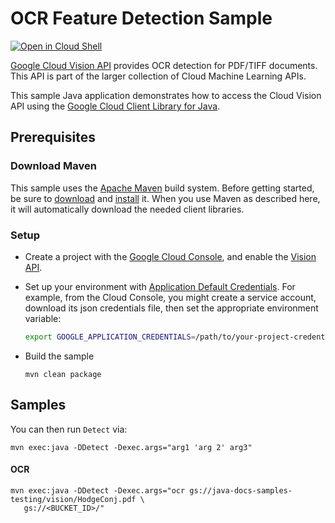 # OCR Feature Detection Sample

<a href="https://console.cloud.google.com/cloudshell/open?git_repo=https://github.com/GoogleCloudPlatform/java-docs-samples&page=editor&open_in_editor=vision/beta/cloud-client/README.md">
<img alt="Open in Cloud Shell" src ="http://gstatic.com/cloudssh/images/open-btn.png"></a>

[Google Cloud Vision API][vision] provides OCR detection for PDF/TIFF documents.
This API is part of the larger collection of Cloud Machine Learning APIs.

This sample Java application demonstrates how to access the Cloud Vision API
using the [Google Cloud Client Library for Java][google-cloud-java].

[vision]: https://cloud.google.com/vision/docs/
[google-cloud-java]: https://github.com/GoogleCloudPlatform/google-cloud-java

## Prerequisites

### Download Maven

This sample uses the [Apache Maven][maven] build system. Before getting started, be
sure to [download][maven-download] and [install][maven-install] it. When you use
Maven as described here, it will automatically download the needed client
libraries.

[maven]: https://maven.apache.org
[maven-download]: https://maven.apache.org/download.cgi
[maven-install]: https://maven.apache.org/install.html

### Setup

* Create a project with the [Google Cloud Console][cloud-console], and enable
  the [Vision API][vision-api].
* Set up your environment with [Application Default Credentials][adc]. For
    example, from the Cloud Console, you might create a service account,
    download its json credentials file, then set the appropriate environment
    variable:

    ```bash
    export GOOGLE_APPLICATION_CREDENTIALS=/path/to/your-project-credentials.json
    ```
* Build the sample
    ```
    mvn clean package
    ```

[cloud-console]: https://console.cloud.google.com
[vision-api]: https://console.cloud.google.com/apis/api/vision.googleapis.com/overview?project=_
[adc]: https://cloud.google.com/docs/authentication#developer_workflow

## Samples
You can then run `Detect` via:

```
mvn exec:java -DDetect -Dexec.args="arg1 'arg 2' arg3"
```

#### OCR
```
mvn exec:java -DDetect -Dexec.args="ocr gs://java-docs-samples-testing/vision/HodgeConj.pdf \
   gs://<BUCKET_ID>/"
```
